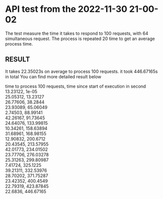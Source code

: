# API test from the 2022-11-30 21-00-02 

The test measure the time it takes to respond to 100 requests, with 64 simultaneous request.
The process is repeated 20 time to get an average process time.

## RESULT

It takes 22.35023s on average to process 100 requests. it took 446.67165s in total
You can find more detailed result below <br>

time to process 100 requests, time since start of execution in second <br>
13.23122, 1e-05 <br>
25.05312, 13.23127 <br>
26.77606, 38.2844 <br>
23.93089, 65.06049 <br>
2.74503, 88.99141 <br>
42.26167, 91.73645 <br>
24.64076, 133.99815 <br>
10.34261, 158.63894 <br>
31.68961, 168.98155 <br>
12.90832, 200.6712 <br>
20.43545, 213.57955 <br>
42.01773, 234.01502 <br>
23.77706, 276.03278 <br>
25.31263, 299.80987 <br>
7.41724, 325.1225 <br>
39.21311, 332.53976 <br>
28.70202, 371.75287 <br>
23.42352, 400.4549 <br>
22.79319, 423.87845 <br>
22.6836, 446.67165 <br>
